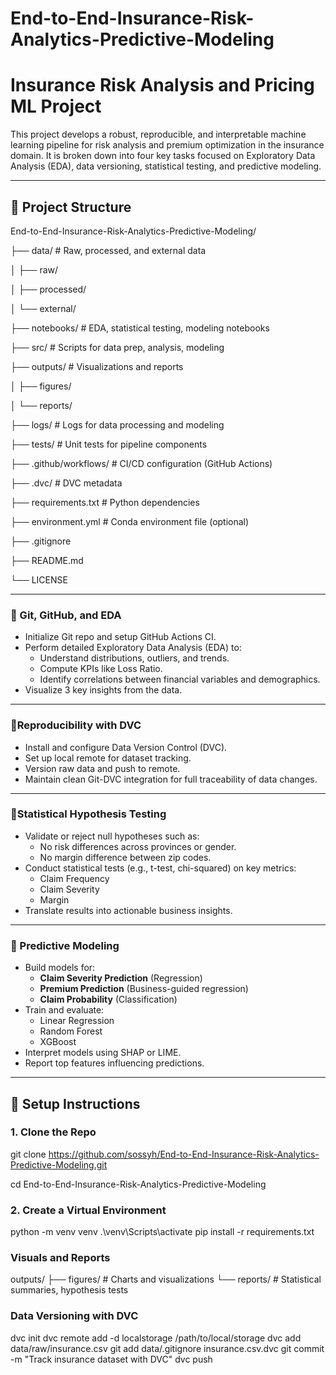 # End-to-End-Insurance-Risk-Analytics-Predictive-Modeling

# Insurance Risk Analysis and Pricing ML Project

This project develops a robust, reproducible, and interpretable machine learning pipeline for risk analysis and premium optimization in the insurance domain. It is broken down into four key tasks focused on Exploratory Data Analysis (EDA), data versioning, statistical testing, and predictive modeling.

---

## 📁 Project Structure

End-to-End-Insurance-Risk-Analytics-Predictive-Modeling/

├── data/ # Raw, processed, and external data

│ ├── raw/

│ ├── processed/

│ └── external/

├── notebooks/ # EDA, statistical testing, modeling notebooks

├── src/ # Scripts for data prep, analysis, modeling

├── outputs/ # Visualizations and reports

│ ├── figures/

│ └── reports/

├── logs/ # Logs for data processing and modeling

├── tests/ # Unit tests for pipeline components

├── .github/workflows/ # CI/CD configuration (GitHub Actions)

├── .dvc/ # DVC metadata

├── requirements.txt # Python dependencies

├── environment.yml # Conda environment file (optional)

├── .gitignore

├── README.md

└── LICENSE


---


### 🔹 Git, GitHub, and EDA

- Initialize Git repo and setup GitHub Actions CI.
- Perform detailed Exploratory Data Analysis (EDA) to:
  - Understand distributions, outliers, and trends.
  - Compute KPIs like Loss Ratio.
  - Identify correlations between financial variables and demographics.
- Visualize 3 key insights from the data.


---

### 🔹Reproducibility with DVC

- Install and configure Data Version Control (DVC).
- Set up local remote for dataset tracking.
- Version raw data and push to remote.
- Maintain clean Git-DVC integration for full traceability of data changes.


---

### 🔹Statistical Hypothesis Testing

- Validate or reject null hypotheses such as:
  - No risk differences across provinces or gender.
  - No margin difference between zip codes.
- Conduct statistical tests (e.g., t-test, chi-squared) on key metrics:
  - Claim Frequency
  - Claim Severity
  - Margin
- Translate results into actionable business insights.


---

### 🔹 Predictive Modeling

- Build models for:
  - **Claim Severity Prediction** (Regression)
  - **Premium Prediction** (Business-guided regression)
  - **Claim Probability** (Classification)
- Train and evaluate:
  - Linear Regression
  - Random Forest
  - XGBoost
- Interpret models using SHAP or LIME.
- Report top features influencing predictions.


---

## 🔧 Setup Instructions

### 1. Clone the Repo

git clone https://github.com/sossyh/End-to-End-Insurance-Risk-Analytics-Predictive-Modeling.git

cd End-to-End-Insurance-Risk-Analytics-Predictive-Modeling

### 2. Create a Virtual Environment


python -m venv venv
.\venv\Scripts\activate
pip install -r requirements.txt

###  Visuals and Reports
outputs/
├── figures/       # Charts and visualizations
└── reports/       # Statistical summaries, hypothesis tests

### Data Versioning with DVC

dvc init
dvc remote add -d localstorage /path/to/local/storage
dvc add data/raw/insurance.csv
git add data/.gitignore insurance.csv.dvc
git commit -m "Track insurance dataset with DVC"
dvc push
